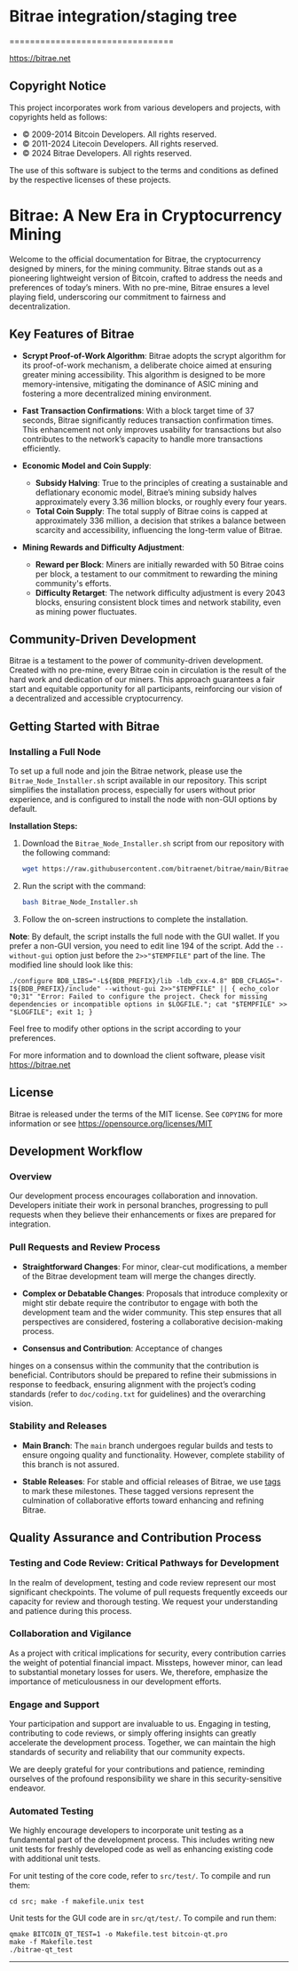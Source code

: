 # Bitrae integration/staging tree
================================

https://bitrae.net

## Copyright Notice

This project incorporates work from various developers and projects, with copyrights held as follows:

- © 2009-2014 Bitcoin Developers. All rights reserved.
- © 2011-2024 Litecoin Developers. All rights reserved.
- © 2024 Bitrae Developers. All rights reserved.

The use of this software is subject to the terms and conditions as defined by the respective licenses of these projects.

# Bitrae: A New Era in Cryptocurrency Mining

Welcome to the official documentation for Bitrae, the cryptocurrency designed by miners, for the mining community. Bitrae stands out as a pioneering lightweight version of Bitcoin, crafted to address the needs and preferences of today’s miners. With no pre-mine, Bitrae ensures a level playing field, underscoring our commitment to fairness and decentralization.

## Key Features of Bitrae

- **Scrypt Proof-of-Work Algorithm**: Bitrae adopts the scrypt algorithm for its proof-of-work mechanism, a deliberate choice aimed at ensuring greater mining accessibility. This algorithm is designed to be more memory-intensive, mitigating the dominance of ASIC mining and fostering a more decentralized mining environment.

- **Fast Transaction Confirmations**: With a block target time of 37 seconds, Bitrae significantly reduces transaction confirmation times. This enhancement not only improves usability for transactions but also contributes to the network’s capacity to handle more transactions efficiently.

- **Economic Model and Coin Supply**:
  - **Subsidy Halving**: True to the principles of creating a sustainable and deflationary economic model, Bitrae’s mining subsidy halves approximately every 3.36 million blocks, or roughly every four years.
  - **Total Coin Supply**: The total supply of Bitrae coins is capped at approximately 336 million, a decision that strikes a balance between scarcity and accessibility, influencing the long-term value of Bitrae.

- **Mining Rewards and Difficulty Adjustment**:
  - **Reward per Block**: Miners are initially rewarded with 50 Bitrae coins per block, a testament to our commitment to rewarding the mining community's efforts.
  - **Difficulty Retarget**: The network difficulty adjustment is every 2043 blocks, ensuring consistent block times and network stability, even as mining power fluctuates.

## Community-Driven Development

Bitrae is a testament to the power of community-driven development. Created with no pre-mine, every Bitrae coin in circulation is the result of the hard work and dedication of our miners. This approach guarantees a fair start and equitable opportunity for all participants, reinforcing our vision of a decentralized and accessible cryptocurrency.

## Getting Started with Bitrae

### Installing a Full Node

To set up a full node and join the Bitrae network, please use the `Bitrae_Node_Installer.sh` script available in our repository. This script simplifies the installation process, especially for users without prior experience, and is configured to install the node with non-GUI options by default.

**Installation Steps:**

1. Download the `Bitrae_Node_Installer.sh` script from our repository with the following command:
    ```sh
    wget https://raw.githubusercontent.com/bitraenet/bitrae/main/Bitrae_Node_Installer.sh
    ```
2. Run the script with the command:
    ```sh
    bash Bitrae_Node_Installer.sh
    ```
3. Follow the on-screen instructions to complete the installation.



**Note**: By default, the script installs the full node with the GUI wallet. If you prefer a non-GUI version, you need to edit line 194 of the script. Add the `--without-gui` option just before the `2>>"$TEMPFILE"` part of the line. The modified line should look like this:

```
./configure BDB_LIBS="-L${BDB_PREFIX}/lib -ldb_cxx-4.8" BDB_CFLAGS="-I${BDB_PREFIX}/include" --without-gui 2>>"$TEMPFILE" || { echo_color "0;31" "Error: Failed to configure the project. Check for missing dependencies or incompatible options in $LOGFILE."; cat "$TEMPFILE" >> "$LOGFILE"; exit 1; }
```

Feel free to modify other options in the script according to your preferences.

For more information and to download the client software, please visit https://bitrae.net

## License

Bitrae is released under the terms of the MIT license. See `COPYING` for more information or see https://opensource.org/licenses/MIT

## Development Workflow

### Overview

Our development process encourages collaboration and innovation. Developers initiate their work in personal branches, progressing to pull requests when they believe their enhancements or fixes are prepared for integration.

### Pull Requests and Review Process

- **Straightforward Changes**: For minor, clear-cut modifications, a member of the Bitrae development team will merge the changes directly.
  
- **Complex or Debatable Changes**: Proposals that introduce complexity or might stir debate require the contributor to engage with both the development team and the wider community. This step ensures that all perspectives are considered, fostering a collaborative decision-making process.

- **Consensus and Contribution**: Acceptance of changes

 hinges on a consensus within the community that the contribution is beneficial. Contributors should be prepared to refine their submissions in response to feedback, ensuring alignment with the project’s coding standards (refer to `doc/coding.txt` for guidelines) and the overarching vision.

### Stability and Releases

- **Main Branch**: The `main` branch undergoes regular builds and tests to ensure ongoing quality and functionality. However, complete stability of this branch is not assured.
  
- **Stable Releases**: For stable and official releases of Bitrae, we use [tags](https://github.com/bitraenet/bitrae/tags) to mark these milestones. These tagged versions represent the culmination of collaborative efforts toward enhancing and refining Bitrae.

## Quality Assurance and Contribution Process

### Testing and Code Review: Critical Pathways for Development

In the realm of development, testing and code review represent our most significant checkpoints. The volume of pull requests frequently exceeds our capacity for review and thorough testing. We request your understanding and patience during this process.

### Collaboration and Vigilance

As a project with critical implications for security, every contribution carries the weight of potential financial impact. Missteps, however minor, can lead to substantial monetary losses for users. We, therefore, emphasize the importance of meticulousness in our development efforts.

### Engage and Support

Your participation and support are invaluable to us. Engaging in testing, contributing to code reviews, or simply offering insights can greatly accelerate the development process. Together, we can maintain the high standards of security and reliability that our community expects.

We are deeply grateful for your contributions and patience, reminding ourselves of the profound responsibility we share in this security-sensitive endeavor.

### Automated Testing

We highly encourage developers to incorporate unit testing as a fundamental part of the development process. This includes writing new unit tests for freshly developed code as well as enhancing existing code with additional unit tests.

For unit testing of the core code, refer to `src/test/`. To compile and run them:

    cd src; make -f makefile.unix test

Unit tests for the GUI code are in `src/qt/test/`. To compile and run them:

    qmake BITCOIN_QT_TEST=1 -o Makefile.test bitcoin-qt.pro
    make -f Makefile.test
    ./bitrae-qt_test

---
